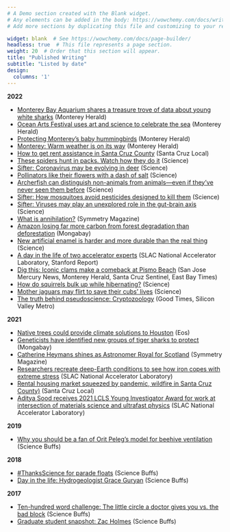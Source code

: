 ```yaml
---
# A Demo section created with the Blank widget.
# Any elements can be added in the body: https://wowchemy.com/docs/writing-markdown-latex/
# Add more sections by duplicating this file and customizing to your requirements.

widget: blank  # See https://wowchemy.com/docs/page-builder/
headless: true  # This file represents a page section.
weight: 20  # Order that this section will appear.
title: "Published Writing"
subtitle: "Listed by date"
design:
  columns: '1'
---
```


**2022**
- [Monterey Bay Aquarium shares a treasure trove of data about young white sharks](https://www.montereyherald.com/2022/04/25/monterey-bay-aquarium-shares-a-treasure-trove-of-data-about-young-white-sharks/) (Monterey Herald)
- [Ocean Arts Festival uses art and science to celebrate the sea](https://www.montereyherald.com/2022/04/08/ocean-arts-festival-uses-art-and-science-to-celebrate-the-sea/) (Monterey Herald)
- [Protecting Monterey’s baby hummingbirds](https://www.montereyherald.com/2022/04/05/protecting-montereys-baby-hummingbirds/) (Monterey Herald)
- [Monterey: Warm weather is on its way](https://www.montereyherald.com/2022/04/04/monterey-warm-weather-is-on-its-way/) (Monterey Herald)
- [How to get rent assistance in Santa Cruz County](https://santacruzlocal.org/rent-help/) (Santa Cruz Local)
- [These spiders hunt in packs. Watch how they do it](https://www.science.org/content/article/these-spiders-hunt-packs-watch-how-they-do-it) (Science)
- [Sifter: Coronavirus may be evolving in deer](https://www.science.org/content/article/coronavirus-may-be-evolving-deer) (Science)
- [Pollinators like their flowers with a dash of salt](https://www.science.org/content/article/pollinators-their-flowers-dash-salt) (Science)
- [Archerfish can distinguish non-animals from animals—even if they’ve never seen them before](https://www.science.org/content/article/archerfish-can-distinguish-animals-nonanimals-even-if-they-ve-never-seen-them) (Science)
- [Sifter: How mosquitoes avoid pesticides designed to kill them](https://www.science.org/content/article/how-mosquitoes-avoid-pesticides-designed-kill-them) (Science)
- [Sifter: Viruses may play an unexplored role in the gut-brain axis](https://www.science.org/content/article/viruses-may-play-unexplored-role-gut-brain-axis) (Science)
- [What is annihilation?](https://www.symmetrymagazine.org/article/what-is-annihilation) (Symmetry Magazine)
- [Amazon losing far more carbon from forest degradation than deforestation](https://news.mongabay.com/2022/02/amazon-losing-far-more-carbon-from-forest-degradation-than-deforestation-study/) (Mongabay)
- [New artificial enamel is harder and more durable than the real thing](https://www.science.org/content/article/new-artificial-enamel-harder-and-more-durable-real-thing) (Science)
- [A day in the life of two accelerator experts](https://www6.slac.stanford.edu/news/2022-02-02-day-life-two-accelerator-experts.aspx) (SLAC National Accelerator Laboratory, Stanford Report)
- [Dig this: Iconic clams make a comeback at Pismo Beach](https://graycenwheeler.com/uploads/20220204_SanJoseMerc_Clams.pdf) (San Jose Mercury News, Monterey Herald, Santa Cruz Sentinel, East Bay Times)
- [How do squirrels bulk up while hibernating?](https://www.science.org/content/article/how-do-squirrels-bulk-while-hibernating) (Science)
- [Mother jaguars may flirt to save their cubs’ lives](https://www.science.org/content/article/mother-jaguars-may-flirt-save-their-cubs-lives) (Science)
- [The truth behind pseudoscience: Cryptozoology](https://goodtimes.sc/cover-stories/pseudoscience/) (Good Times, Silicon Valley Metro)

**2021**
- [Native trees could provide climate solutions to Houston](https://eos.org/articles/native-super-trees-could-provide-climate-solutions-to-houston) (Eos)
- [Geneticists have identified new groups of tiger sharks to protect](https://news.mongabay.com/2021/11/geneticists-have-identified-new-groups-of-tiger-sharks-to-protect/) (Mongabay)
- [Catherine Heymans shines as Astronomer Royal for Scotland](https://www.symmetrymagazine.org/article/catherine-heymans-shines-as-astronomer-royal-for-scotland) (Symmetry Magazine)
- [Researchers recreate deep-Earth conditions to see how iron copes with extreme stress](https://www6.slac.stanford.edu/news/2021-11-11-researchers-recreate-deep-earth-conditions-see-how-iron-copes-extreme-stress.aspx) (SLAC National Accelerator Laboratory)
- [Rental housing market squeezed by pandemic, wildfire in Santa Cruz County)](https://santacruzlocal.org/2021/10/22/rental-housing-market-squeezed-by-pandemic-wildfire-in-santa-cruz-county/) (Santa Cruz Local)
- [Aditya Sood receives 2021 LCLS Young Investigator Award for work at intersection of materials science and ultrafast physics](https://www6.slac.stanford.edu/news/2021-10-14-aditya-sood-receives-2021-lcls-young-investigator-award) (SLAC National Accelerator Laboratory)

**2019**
- [Why you should be a fan of Orit Peleg’s model for beehive ventilation](https://sciencebuffs.org/2019/04/02/why-you-should-be-a-big-fan-of-orit-pelegs-model-for-beehive-ventilation/) (Science Buffs) 

**2018**
- [#ThanksScience for parade floats](https://sciencebuffs.org/2018/11/21/thanksgiving-thanksscience-thanks-for-parade-floats/) (Science Buffs)
- [Day in the life: Hydrogeologist Grace Guryan](https://sciencebuffs.org/2018/07/02/day-in-the-life-grace-guryan/) (Science Buffs)

**2017**
- [Ten-hundred word challenge: The little circle a doctor gives you vs. the bad block](https://sciencebuffs.org/2017/12/07/ten-hundred-word-challenge-part-6/) (Science Buffs)
- [Graduate student snapshot: Zac Holmes](https://sciencebuffs.org/2017/11/21/graduate-student-snapshot-zac-holmes/) (Science Buffs)

